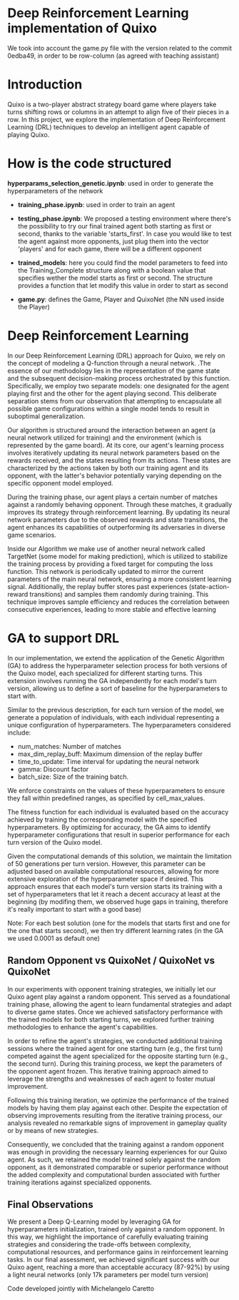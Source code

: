 # Deep Reinforcement Learning implementation of Quixo
We took into account the game.py file with the version related to the commit 0edba49, in order to be row-column (as agreed with teaching assistant)


# Introduction
Quixo is a two-player abstract strategy board game where players take turns shifting rows or columns in an attempt to align five of their pieces in a row. In this project, we explore the implementation of Deep Reinforcement Learning (DRL) techniques to develop an intelligent agent capable of playing Quixo.


# How is the code structured
**hyperparams_selection_genetic.ipynb**: used in order to generate the hyperparameters of the network 

- **training_phase.ipynb**: used in order to train an agent 

- **testing_phase.ipynb**: We proposed a testing environment where there's the possibility to try our final trained agent both starting as first or second, thanks to the variable 'starts_first'. In case you would like to test the agent against more opponents, just plug them into the vector 'players' and for each game, there will be a different opponent

- **trained_models**: here you could find the model parameters to feed into the Training_Complete structure along with a boolean value that specifies wether the model starts as first or second. The structure provides a function that let modify this value in order to start as second 

- **game.py**: defines the Game, Player and QuixoNet (the NN used inside the Player) 


# Deep Reinforcement Learning
In our Deep Reinforcement Learning (DRL) approach for Quixo, we rely on the concept of modeling a Q-function through a neural network. .The essence of our methodology lies in the representation of the game state and the subsequent decision-making process orchestrated by this function. Specifically, we employ two separate models: one designated for the agent playing first and the other for the agent playing second. This deliberate separation stems from our observation that attempting to encapsulate all possible game configurations within a single model tends to result in suboptimal generalization.

Our algorithm is structured around the interaction between an agent (a neural network utilized for training) and the environment (which is represented by the game board). At its core, our agent's learning process involves iteratively updating its neural network parameters based on the rewards received, and the states resulting from its actions. These states are characterized by the actions taken by both our training agent and its opponent, with the latter's behavior potentially varying depending on the specific opponent model employed.

During the training phase, our agent plays a certain number of matches against a randomly behaving opponent. Through these matches, it gradually improves its strategy through reinforcement learning. By updating its neural network parameters due to the observed rewards and state transitions, the agent enhances its capabilities of outperforming its adversaries in diverse game scenarios.

Inside our Algorithm we make use of another neural network called TargetNet (some model for making prediction), which is utilized to stabilize the training process by providing a fixed target for computing the loss function. This network is periodically updated to mirror the current parameters of the main neural network, ensuring a more consistent learning signal. Additionally, the replay buffer stores past experiences (state-action-reward transitions) and samples them randomly during training. This technique improves sample efficiency and reduces the correlation between consecutive experiences, leading to more stable and effective learning


# GA to support DRL
In our implementation, we extend the application of the Genetic Algorithm (GA) to address the hyperparameter selection process for both versions of the Quixo model, each specialized for different starting turns. This extension involves running the GA independently for each model's turn version, allowing us to define a sort of baseline for the hyperparameters to start with.

Similar to the previous description, for each turn version of the model, we generate a population of individuals, with each individual representing a unique configuration of hyperparameters. The hyperparameters considered include:

- num_matches: Number of matches
- max_dim_replay_buff: Maximum dimension of the replay buffer
- time_to_update: Time interval for updating the neural network
- gamma: Discount factor
- batch_size: Size of the training batch.

We enforce constraints on the values of these hyperparameters to ensure they fall within predefined ranges, as specified by cell_max_values.

The fitness function for each individual is evaluated based on the accuracy achieved by training the corresponding model with the specified hyperparameters. By optimizing for accuracy, the GA aims to identify hyperparameter configurations that result in superior performance for each turn version of the Quixo model.

Given the computational demands of this solution, we maintain the limitation of 50 generations per turn version. However, this parameter can be adjusted based on available computational resources, allowing for more extensive exploration of the hyperparameter space if desired. This approach ensures that each model's turn version starts its training with a set of hyperparameters that let it reach a decent accuracy at least at the beginning (by modifing them, we observed huge gaps in training, therefore it's really important to start with a good base)

Note: For each best solution (one for the models that starts first and one for the one that starts second), we then try different learning rates (in the GA we used 0.0001 as default one)


## Random Opponent vs QuixoNet / QuixoNet vs QuixoNet
In our experiments with opponent training strategies, we initially let our Quixo agent play against a random opponent. This served as a foundational training phase, allowing the agent to learn fundamental strategies and adapt to diverse game states. Once we achieved satisfactory performance with the trained models for both starting turns, we explored further training methodologies to enhance the agent's capabilities.

In order to refine the agent's strategies, we conducted additional training sessions where the trained agent for one starting turn (e.g., the first turn) competed against the agent specialized for the opposite starting turn (e.g., the second turn). During this training process, we kept the parameters of the opponent agent frozen. This iterative training approach aimed to leverage the strengths and weaknesses of each agent to foster mutual improvement.

Following this training iteration, we optimize the performance of the trained models by having them play against each other. Despite the expectation of observing improvements resulting from the iterative training process, our analysis revealed no remarkable signs of improvement in gameplay quality or by means of new strategies.

Consequently, we concluded that the training against a random opponent was enough in providing the necessary learning experiences for our Quixo agent. As such, we retained the model trained solely against the random opponent, as it demonstrated comparable or superior performance without the added complexity and computational burden associated with further training iterations against specialized opponents.



## Final Observations
We present a Deep Q-Learning model by leveraging GA for hyperparameters initialization, trained only against a random opponent. In this way, we highlight the importance of carefully evaluating training strategies and considering the trade-offs between complexity, computational resources, and performance gains in reinforcement learning tasks.
In our final assessment, we achieved significant success with our Quixo agent, reaching a more than acceptable accuracy (87-92%) by using a light neural networks (only 17k parameters per model turn version)

Code developed jointly with Michelangelo Caretto

